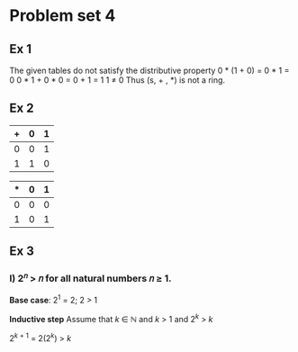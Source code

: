 # Problem set 4
## Ex 1
The given tables do not satisfy the distributive property
0 * (1 + 0)
= 0 * 1
= 0
0 * 1 + 0 * 0
= 0 + 1
= 1
1 ≠ 0
Thus (s, + , *) is not a ring.

## Ex 2
|+|0|1|
|-|-|-|
|0|0|1|
|1|1|0|

|*|0|1|
|-|-|-|
|0|0|0|
|1|0|1|

## Ex 3
### I) 2<sup>𝑛</sup> > 𝑛 for all natural numbers 𝑛 ≥ 1.  
**Base case**: 2<sup>1</sup> = 2; 2 > 1

**Inductive step** Assume that *k* ∈ ℕ and *k* > 1 and 2<sup>*k*</sup> > *k*

2<sup>*k* + 1</sup> = 2(2<sup>*k*</sup>) > *k*
